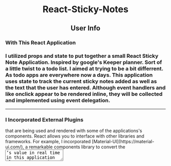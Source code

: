 
<h1 align="center">React-Sticky-Notes</h1>
 


<h2 align="center">User Info</h2>
 
 
  <p align="center">
<h3>With This React Application<h3>
    I utilized props and state to put together a small React Sticky Note Application. Inspired by google's Keeper planner. Sort of a little twist to a todo list. I aimed at trying to be a bit differrent. As todo apps are everywhere now a days. This application uses state to track the current sticky notes added  as well as the text that the user has entered. Although event handlers and like onclick appear to be rendered inline, they will be collected and implemented using event delegation.
  </p>

- - - - - - - - -


   <p align="center">
<h3>I Incorporated External Plugins</h3>
    that are being used and rendered with some of the applications's components.
    React allows you to interface with other libraries and frameworks. For example, I incorporated [Material-UI](https://material-ui.com/), a remarkable components library to convert the <textarea>’s value in real time in this application along with some icons aswell.
   </p>


    Here's A Brief Look @ The Application(Gif of React Sticky Notes).
   
   ![StickyNotes.gif](assets/StickyNotes.gif)
    


    - - - - - -


    ```
    Building Encapsulated Components That 
    ```
    ```
    Manage Their Own State, Then Composing 
    ```
    ```
    Them To Make Complex UIs.
    ```

    - - - - - - - - - - -



<h2 align="center">Features</h2>


<p align="center">
- [Material-UI](https://material-ui.com/)
</p>
<p align="center">
- [Babel/core](https://babeljs.io/docs/en/configuration)
</p>
<p align="center">
- [React 16](https://reactjs.org/)
</p>
<p align="center">
- [Webpack 4](https://webpack.js.org/)
</p>
<p align="center">
- [Hot Module Replacement](https://webpack.js.org/concepts/hot-module-replacement/#root)
</p>


- - - - - - - - -

<p align="center">
  
<h2 align="center">Recommended Tools</h2>



The following tools are recommended for a React project. Also you will find included below some links for building some complex UI animations and conversion of SVG image into Data URL with the help of Webpack loader.
   
- [Material-UI](https://material-ui.com/) UI and components library.
- [ESLint-loader](https://webpack.js.org/loaders/eslint-loader/), When using with           transpiling loaders (like babel-loader),make sure they are in correct order(bottom to top). Otherwise files will be checked after being processed by babel-loader.
- [CSS-Tricks](https://css-tricks.com/building-a-complex-ui-animation-in-react-simply/), For building complex UI animations in React.
- [Webpack CSS-loaders](https://webpack.js.org/loaders/css-loader/) interprets @import and url() like import/require() and will resolve them.
- [SVG-React-Webpack](https://www.pluralsight.com/guides/-how-to-load-svg-with-react-and-webpack) To utilize  an SVG image in your React project, it will have to be transformed into a Data URL. We will need an  appropriate webpack loader in our bundler. 
</p>


<h2>Installation</h2>



   ```sh
   git clone https://github.com/FernandoNunez-Dev/React-Google-Sticky-Notes
   ```

   ```sh
   cd React-Google-Sticky-Notes
   ```

   ```sh
   npm install
   ```

   ```sh
   npm start
   ```
   
   
 
 visit `http://localhost:8080/`
 
 
 


- _Software Utilized_
  
  - [Reactjs -16](https://reactjs.org/)
  - [Babel/core](https://www.npmjs.com/package/@babel/core)
  - [Webpack -4](https://webpack.js.org/)
  - [Material-UI](https://material-ui.com/)
  - [Nodejs -LTS](https://nodejs.org/en/)
  - [ESLint-loader](https://webpack.js.org/loaders/eslint-loader/)
  - [CSS-Tricks](https://css-tricks.com/building-a-complex-ui-animation-in-react-simply/)
  - [Webpack CSS-loaders](https://webpack.js.org/loaders/css-loader/)
  - [SVG-React-Webpack](https://www pluralsightcomguides-how-to-load-svg-with-react-and-webpack)